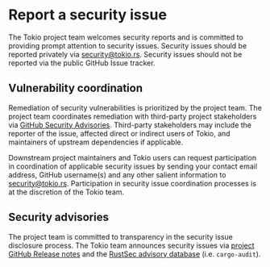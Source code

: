 # Report a security issue

The Tokio project team welcomes security reports and is committed to providing prompt attention to
security issues. Security issues should be reported privately via
[security@tokio.rs](mailto:security@tokio.rs). Security issues should not be reported via the public
GitHub Issue tracker.

## Vulnerability coordination

Remediation of security vulnerabilities is prioritized by the project team. The project team
coordinates remediation with third-party project stakeholders via [GitHub Security
Advisories][github-advisories]. Third-party stakeholders may include the reporter of the issue,
affected direct or indirect users of Tokio, and maintainers of upstream dependencies if applicable.

Downstream project maintainers and Tokio users can request participation in coordination of
applicable security issues by sending your contact email address, GitHub username(s) and any other
salient information to [security@tokio.rs](mailto:security@tokio.rs). Participation in security
issue coordination processes is at the discretion of the Tokio team.

## Security advisories

The project team is committed to transparency in the security issue disclosure process. The Tokio
team announces security issues via [project GitHub Release notes][release-notes] and the [RustSec
advisory database][rustsec-advisories] (i.e. `cargo-audit`).

[github-advisories]: https://help.github.com/en/github/managing-security-vulnerabilities/about-github-security-advisories
[release-notes]: https://github.com/tokio-rs/tokio/releases
[rustsec-advisories]: https://github.com/RustSec/advisory-db
